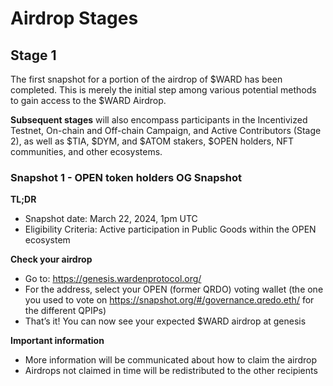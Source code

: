 ﻿---
sidebar_position: 6
---

# Airdrop Stages

## Stage 1

The first snapshot for a portion of the airdrop of $WARD has been completed. This is merely the initial step among various potential methods to gain access to the $WARD Airdrop. 

**Subsequent stages** will also encompass participants in the Incentivized Testnet, On-chain and Off-chain Campaign, and Active Contributors (Stage 2), as well as $TIA, $DYM, and $ATOM stakers, $OPEN holders, NFT communities, and other ecosystems.

### Snapshot 1 - OPEN token holders OG Snapshot

**TL;DR**

- Snapshot date: March 22, 2024, 1pm UTC
- Eligibility Criteria: Active participation in Public Goods within the OPEN ecosystem

**Check your airdrop**

- Go to: https://genesis.wardenprotocol.org/ 
- For the address, select your OPEN (former QRDO) voting wallet (the one you used to vote on https://snapshot.org/#/governance.qredo.eth/ for the different QPIPs)
- That’s it! You can now see your expected $WARD airdrop at genesis

**Important information**

- More information will be communicated about how to claim the airdrop
- Airdrops not claimed in time will be redistributed to the other recipients


